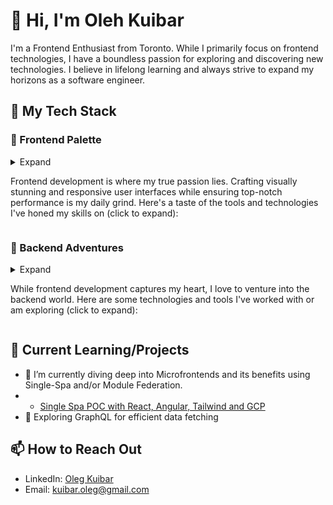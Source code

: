 # 👋 Hi, I'm Oleh Kuibar

I'm a Frontend Enthusiast from Toronto. While I primarily focus on frontend technologies, I have a boundless passion for exploring and discovering new technologies. I believe in lifelong learning and always strive to expand my horizons as a software engineer.

## 🚀 My Tech Stack

### 🎨 Frontend Palette
<details>
  <summary>Expand

Frontend development is where my true passion lies. Crafting visually stunning and responsive user interfaces while ensuring top-notch performance is my daily grind. Here's a taste of the tools and technologies I've honed my skills on (click to expand):</summary>
  
  - **Languages & Libraries**:
    - **JavaScript (ES6+)**: The cornerstone of web interactivity.
    - ❤️ **TypeScript**: Bringing strong typing to JavaScript.
    - ❤️ **React**: Creating dynamic, efficient, and reusable UI components.
    - **Vue.js**: Progressive framework for building user interfaces.
    - **Angular**: A complete toolkit for building large-scale applications.
    - ❤️ **Zod**: TypeScript-first schema validation with static type inference at runtime
    
  - **Styling & Layout**:
    - **CSS3**: Animations, Grid, Flexbox, and more.
    - **Sass/SCSS**: Extending CSS capabilities.
    - ❤️ **Tailwind CSS**: Utility-first CSS framework.
    
  - **State Management**:
    - ❤️ **Zustand**: React state management.
    
  - **Performance & Optimization**:
    - **WebPack**: Module bundler and task runner.
    - ❤️ **Vite**: JavaScript compiler.
    - **Lighthouse**: Auditing, performance metrics, and best practices for the web.
    
  - **Animation & Graphics**:
    - **Three.js**: 3D graphics library.
    - **D3.js**: Data-driven documents for visualizations.
    - **GSAP**: The GreenSock Animation Platform.
    - **Framer & Framer Motion**: Interactive design and motion.
    
  - **Testing & Quality Assurance**:
    - ❤️ **Vitest**: JavaScript testing solution.
    - ❤️ **React Testing Library**: Lightweight solution for testing React components.
    - ❤️ **Playwrite**: End-to-end testing.
    - ❤️ **Storybook**: UI component explorer for frontend developers.
    
  - **Tools & Dev Environment**:
    - ❤️ **ESLint & Prettier**: Linting and code formatting.
    - **VSCode**: With a sprinkle of extensions for frontend magic.
    - ❤️ **WebStorm**: JetBrains' powerful IDE for modern JavaScript development.
  
  The vast landscape of frontend technologies keeps me on my toes. There's always something new around the corner, and I'm up for every challenge. Whether you're looking to collaborate on a groundbreaking UI project or need insights on frontend best practices, let's weave some web wonders together!

</details>

### 🔧 Backend Adventures
<details>
  <summary>Expand

While frontend development captures my heart, I love to venture into the backend world. Here are some technologies and tools I've worked with or am exploring (click to expand):</summary>
  - **Languages & Tools**:
  - **JavaScript/TypeScript**: with Node.js frameworks like Express.js, Nest.js
  
- **Databases**:
  - **Relational**: PostgreSQL, MySQL, SQLite
  - **NoSQL**: MongoDB, CouchDB, Firebase Firestore
  - **In-memory**: Redis
  
- **API Tools**:
  - **RESTful services** using various frameworks
  - **GraphQL**: Using tools like Apollo Server
  - **gRPC**: For high-performance microservices
  
- **Infrastructure & Deployment**:
  - **Docker**: Containerization of applications
  - **Kubernetes**: Orchestration and scaling of containers
  - **Cloud Platforms**: AWS (ECS, Lambda, RDS), Google Cloud (GKE, App Engine), Azure (AKS, App Services)
  
- **Message Brokers**:
  - **RabbitMQ**: For distributed systems
  - **Kafka**: Handling streams of events
  
- **Authentication & Authorization**:
  - **JWT**: For stateless authentication
  - **OAuth2**: Integration with third-party systems like Google, GitHub, etc.
  - **Passport.js**: Simplified authentication for Node.js
  
- **Caching & Performance**:
  - **Redis**: In-memory data structure store
  - **CDNs**: Improving global access and reducing latencies (CloudFront, Akamai)
  
I'm always eager to dive into the complexities of backend and learn about best practices, performance optimization, and designing scalable systems. If you're working on something exciting in this space, let's connect!

</details>

## 🌱 Current Learning/Projects

- 🔭 I’m currently diving deep into Microfrontends and its benefits using Single-Spa and/or Module Federation.
- - [Single Spa POC with React, Angular, Tailwind and GCP](https://github.com/Single-Spa-Microfrontends)
- 🌱 Exploring GraphQL for efficient data fetching

## 📫 How to Reach Out

- LinkedIn: [Oleg Kuibar](https://www.linkedin.com/in/olegkuibar/)
- Email: [kuibar.oleg@gmail.com](mailto:kuibar.oleg@gmail.com)

